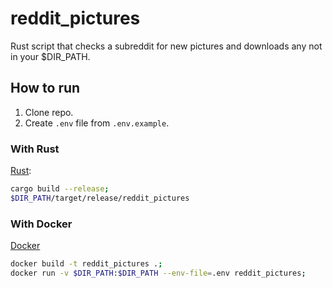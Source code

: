 # reddit_pictures

Rust script that checks a subreddit for new pictures and downloads any not in your $DIR_PATH.

## How to run

1. Clone repo.
2. Create `.env` file from `.env.example`.


### With Rust
[Rust](https://www.rust-lang.org/):

```bash
cargo build --release;
$DIR_PATH/target/release/reddit_pictures
```

### With Docker
[Docker](https://www.docker.com/)

```bash
docker build -t reddit_pictures .;
docker run -v $DIR_PATH:$DIR_PATH --env-file=.env reddit_pictures;
```